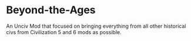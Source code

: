 # Beyond-the-Ages
An Unciv Mod that focused on bringing everything from all other historical civs from Civilization 5 and 6 mods as possible.
